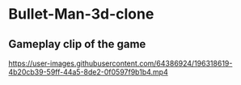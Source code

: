 # Bullet-Man-3d-clone

## Gameplay clip of the game

https://user-images.githubusercontent.com/64386924/196318619-4b20cb39-59ff-44a5-8de2-0f0597f9b1b4.mp4

